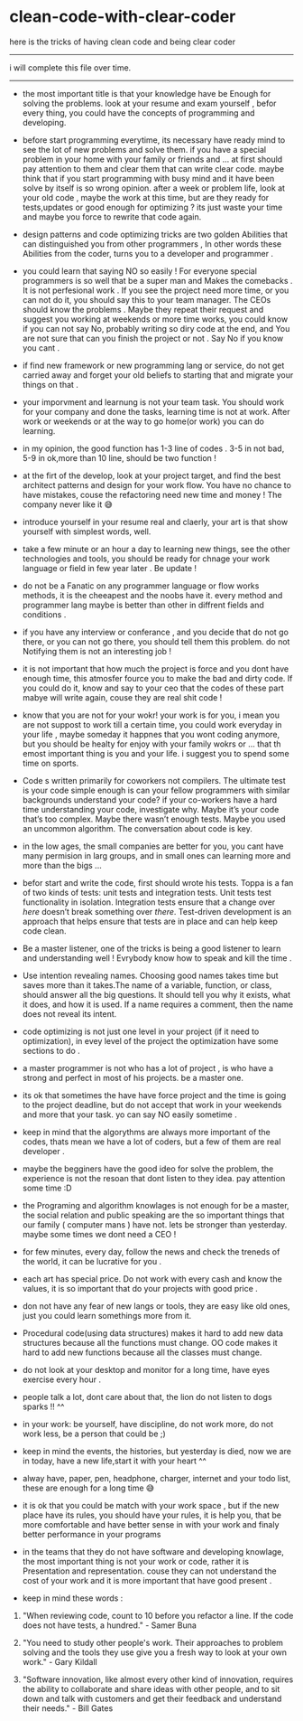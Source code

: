 # clean-code-with-clear-coder
here is the tricks of having clean code and being clear coder


___
i will complete this file over time.
___

- the most important title is that your knowledge  have be Enough for solving the problems.
look at your resume and exam yourself , befor every thing, you could have the concepts of programming 
and developing.

- before start programming everytime, its necessary have ready mind to see the lot of new problems and solve them. if you have a special problem in your home with your family or friends and ... at first should pay attention to them and clear them that can write clear code.
maybe think that if you start programming with busy mind and it have been solve by itself is so wrong opinion. after a week or problem life, look at your old code , maybe the work at this time, but are they ready for tests,updates or good enough for optimizing ? its just waste your time and maybe you force to rewrite that code again.

- design patterns and code optimizing tricks are two golden Abilities that can distinguished you from other programmers , In other words
 these Abilities from the coder, turns you to a developer and programmer .
 
 - you could learn that saying NO so easily ! For everyone special programmers is so well that be a super man and 
 Makes the comebacks . It is not perfesional work . If you see the project need more time, or you can not do it, you should say this to your team manager. The CEOs should know the problems . Maybe they repeat their request and suggest you working at weekends or more time works, you could know if you can not say No, probably writing so diry code at the end, and
 You are not sure that can you finish the project or not . Say No if you know you cant .

- if find new framework or new programming lang or service, do not get carried away and forget your old beliefs to starting that and migrate your things on that . 

- your imporvment and learnung is not your team task.  You should work for your company and done the tasks, learning time is not at work. After work or weekends or at the way to go home(or work) you can do learning.

- in my opinion, the good function has 1-3 line of codes . 3-5 in not bad, 5-9 in ok,more than 10 line, should be two function !  

- at the firt of the develop, look at your project target, and find the best architect patterns and design for your work flow. You have no chance to have mistakes, couse the refactoring need new time and money ! The company never like it 😅

- introduce yourself in your resume real and claerly, your art is that show yourself with simplest words, well.

- take a few minute or an hour a day to learning new things, see the other technologies and tools, you should be ready for chnage your work language or field in few year later . Be update !

- do not be a Fanatic on any programmer language or flow works methods, it is the cheeapest and the noobs have it. every method and programmer lang maybe is better than other in diffrent fields and conditions .

- if you have any interview or conferance , and you decide that do not go there, or you can not go there, you should tell them this problem. do not Notifying them is not an interesting job !

- it is not important that how much the project is force and you dont have enough time, this atmosfer fource you to make the bad and dirty code. If you could do it, know and say to your ceo that the codes of these part mabye will write again, couse they are real shit code !

- know that you are not for your wokr! your work is for you, i mean you are not suppost to work till a certain time, you could work everyday in your life , maybe someday it happnes that you wont coding anymore, but you should be healty for enjoy with your family wokrs or ... that th emost important thing is you and your life. i suggest you to spend some time on sports. 

- Code s written primarily for coworkers not compilers. The ultimate test is your code simple enough is can your fellow programmers with similar backgrounds understand your code? if your co-workers have a hard time understanding your code, investigate why. Maybe it’s your code that’s too complex. Maybe there wasn’t enough tests. Maybe you used an uncommon algorithm. The conversation about code is key.

- in the low ages, the small companies are better for you, you cant have many permision in larg groups, and in small ones can learning more and more than the bigs ...

- befor start and write the code, first should wrote his tests. Toppa is a fan of two kinds of tests: unit tests and integration tests. Unit tests test functionality in isolation. Integration tests ensure that a change over _here_ doesn’t break something over _there_. Test-driven development is an approach that helps ensure that tests are in place and can help keep code clean.

- Be a master listener, one of the tricks is being a good listener to learn and understanding well ! Evrybody know how to speak and kill the time .

- Use intention revealing names. Choosing good names takes time but saves more than it takes.The name of a variable, function, or class, should answer all the big questions. It should tell you why it exists, what it does, and how it is used. If a name requires a comment, then the name does not reveal its intent.

- code optimizing is not just one level in your project (if it need to optimization), in evey level of the project the optimization have some sections to do .

- a master programmer is not who has a lot of project , is who have a strong and perfect in most of his projects. be a master one.

- its ok that sometimes the have have force project and the time is going to the project deadline, but do not accept that work in your weekends and more that your task. yo can say NO easily sometime .

- keep in mind that the algorythms are always more important of the codes, thats mean we have a lot of coders, but a few of them are real developer .

- maybe the begginers have the good ideo for solve the problem, the experience is not the resoan that dont listen to they idea. pay attention some time :D

- the Programing and algorithm knowlages is not enough for be a master,  the  social relation and public speaking are the so important things that our family ( computer mans ) have not. lets be stronger than yesterday. maybe some times we dont need a CEO !


- for few minutes, every day, follow the news and check the treneds of the world, it can be lucrative for you .

- each art has special price. Do not work with every cash and know the values, it is so important that do your projects with good price .

- don not have any fear of new langs or tools, they are easy like old ones, just you could learn somethings more from it.

- Procedural code(using data structures) makes it hard to add new data structures because all the functions must change. OO code makes it hard to add new functions because all the classes must change.

- do not look at your desktop and monitor for a long time, have eyes exercise every hour .


- people talk a lot, dont care about that, the lion do not listen to dogs sparks !! ^^


- in your work: be yourself, have discipline, do not work more, do not work less, be a person that could be ;)


- keep in mind the events, the histories, but yesterday is died, now we are in today, have a new life,start it with your heart ^^

- alway have, paper, pen, headphone, charger, internet and your todo list, these are enough for a long time 😅

- it is ok that you could be match with your work space , but if the new place have its rules, you should have your rules, it is help you, that be more comfortable and have better sense in with your work and finaly better performance in your programs


- in the teams that they do not have software and developing knowlage, the most important thing is not your work or code, rather it is Presentation and representation. couse they can not understand the cost of your work and it is more important that have good present .

- keep in mind these words :
 1. "When reviewing code, count to 10 before you refactor a line. If the code does not have tests, a hundred." - Samer Buna

 2. "You need to study other people's work. Their approaches to problem solving and the tools they use give you a fresh way to look at your own work." - Gary Kildall
  
  3. "Software innovation, like almost every other kind of innovation, requires the ability to collaborate and share ideas with other people, and to sit down and talk with customers and get their feedback and understand their needs." - Bill Gates
